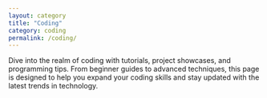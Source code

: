 ```yaml
---
layout: category
title: "Coding"
category: coding
permalink: /coding/
---
```


Dive into the realm of coding with tutorials, project showcases, and programming tips. From beginner guides to advanced techniques, this page is designed to help you expand your coding skills and stay updated with the latest trends in technology.
